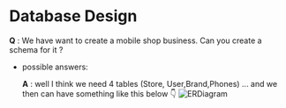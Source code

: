 # Database Design

**Q** : We have want to create a mobile shop business. Can you create a schema for it ?

- possible answers:

    **A** : well I think we need 4 tables (Store, User,Brand,Phones) ...
            and we then can have something like this below 👇
            ![ERDiagram](http://nowehere.null)
            